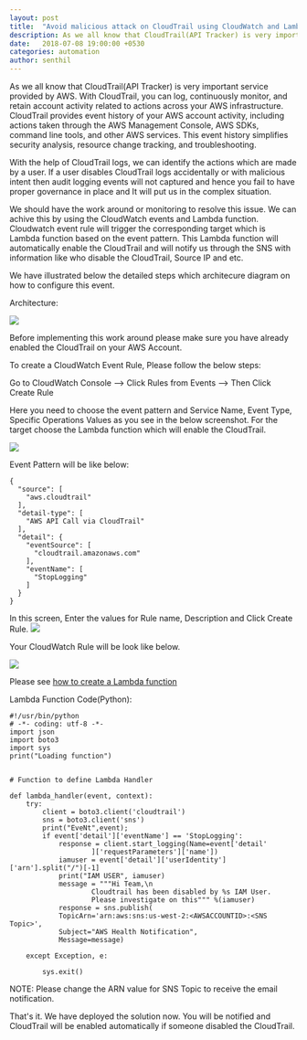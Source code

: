 ```yaml
---
layout: post
title:  "Avoid malicious attack on CloudTrail using CloudWatch and Lambda"
description: As we all know that CloudTrail(API Tracker) is very important service provided by AWS. With CloudTrail, you can log, continuously monitor, and retain account activity related to actions across your AWS infrastructure. 
date:   2018-07-08 19:00:00 +0530
categories: automation
author: senthil
---
```


As we all know that CloudTrail(API Tracker) is very important service provided by AWS. With CloudTrail, you can log, continuously monitor, and retain account activity related to actions across your AWS infrastructure. CloudTrail provides event history of your AWS account activity, including actions taken through the AWS Management Console, AWS SDKs, command line tools, and other AWS services. This event history simplifies security analysis, resource change tracking, and troubleshooting.

With the help of CloudTrail logs, we can identify the actions which are made by a user. If a user disables CloudTrail logs accidentally or with malicious intent then audit logging events will not captured and hence you fail to have proper governance in place and It will put us in the complex situation.

We should have the work around or monitoring to resolve this issue. We can achive this by using the CloudWatch events and Lambda function. Cloudwatch event rule will trigger the corresponding target which is Lambda function based on the event pattern. This Lambda function will automatically enable the CloudTrail and will notify us through the SNS with information like who disable the CloudTrail, Source IP and etc.

We have illustrated below the detailed steps which architecure diagram on how to configure this event.

Architecture:

![]({{site.baseurl}}/images/cloudwatchrulecloudtrailarchitecture.PNG)

Before implementing this work around please make sure you have already enabled the CloudTrail on your AWS Account.

To create a CloudWatch Event Rule, Please follow the below steps:

Go to CloudWatch Console --> Click Rules from Events --> Then Click Create Rule

Here you need to choose the event pattern and Service Name, Event Type, Specific Operations Values as you see in the below screenshot. For the target choose the Lambda function which will enable the CloudTrail. 

![]({{site.baseurl}}/images/cloudwatchrulecloudtrail1.PNG)

Event Pattern will be like below:
```
{
  "source": [
    "aws.cloudtrail"
  ],
  "detail-type": [
    "AWS API Call via CloudTrail"
  ],
  "detail": {
    "eventSource": [
      "cloudtrail.amazonaws.com"
    ],
    "eventName": [
      "StopLogging"
    ]
  }
}
```
In this screen, Enter the values for Rule name, Description and Click Create Rule.
![]({{site.baseurl}}/images/cloudwatchrulecloudtrail2.PNG)

Your CloudWatch Rule will be look like below.

![]({{site.baseurl}}/images/cloudwatchrulecloudtrail3.PNG)

Please see <a href='https://docs.aws.amazon.com/lambda/latest/dg/get-started-create-function.html'>how to create a Lambda function</a>

Lambda Function Code(Python):
```
#!/usr/bin/python
# -*- coding: utf-8 -*-
import json
import boto3
import sys
print("Loading function")


# Function to define Lambda Handler

def lambda_handler(event, context):
    try:
        client = boto3.client('cloudtrail')
        sns = boto3.client('sns')
        print("EveNt",event);
        if event['detail']['eventName'] == 'StopLogging':
            response = client.start_logging(Name=event['detail'
                    ]['requestParameters']['name'])
            iamuser = event['detail']['userIdentity']['arn'].split("/")[-1]
            print("IAM USER", iamuser)
            message = """Hi Team,\n
                    Cloudtrail has been disabled by %s IAM User.
                    Please investigate on this""" %(iamuser)
            response = sns.publish(
            TopicArn='arn:aws:sns:us-west-2:<AWSACCOUNTID>:<SNS Topic>',
            Subject="AWS Health Notification",
            Message=message)
        
    except Exception, e:

        sys.exit()
```
NOTE: Please change the ARN value for SNS Topic to receive the email notification.

That's it. We have deployed the solution now. You will be notified and CloudTrail will be enabled automatically if someone disabled the CloudTrail.

